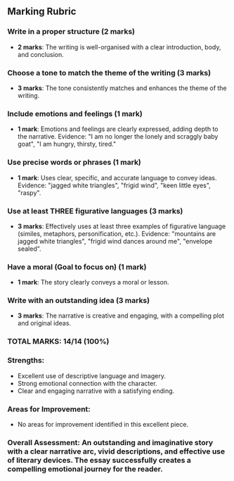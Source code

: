 ## Marking Rubric

### Write in a proper structure (2 marks)

- **2 marks**: The writing is well-organised with a clear introduction, body, and conclusion.

### Choose a tone to match the theme of the writing (3 marks)

- **3 marks**: The tone consistently matches and enhances the theme of the writing.

### Include emotions and feelings (1 mark)

- **1 mark**: Emotions and feelings are clearly expressed, adding depth to the narrative. Evidence: "I am no longer the lonely and scraggly baby goat", "I am hungry, thirsty, tired."

### Use precise words or phrases (1 mark)

- **1 mark**: Uses clear, specific, and accurate language to convey ideas. Evidence: "jagged white triangles", "frigid wind", "keen little eyes", "raspy".

### Use at least THREE figurative languages (3 marks)

- **3 marks**: Effectively uses at least three examples of figurative language (similes, metaphors, personification, etc.). Evidence: "mountains are jagged white triangles", "frigid wind dances around me", "envelope sealed".

### Have a moral (Goal to focus on) (1 mark)

- **1 mark**: The story clearly conveys a moral or lesson.

### Write with an outstanding idea (3 marks)

- **3 marks**: The narrative is creative and engaging, with a compelling plot and original ideas.

### TOTAL MARKS: 14/14 (100%)

### Strengths:

- Excellent use of descriptive language and imagery.
- Strong emotional connection with the character.
- Clear and engaging narrative with a satisfying ending.

### Areas for Improvement:

- No areas for improvement identified in this excellent piece.

### Overall Assessment: An outstanding and imaginative story with a clear narrative arc, vivid descriptions, and effective use of literary devices. The essay successfully creates a compelling emotional journey for the reader.
